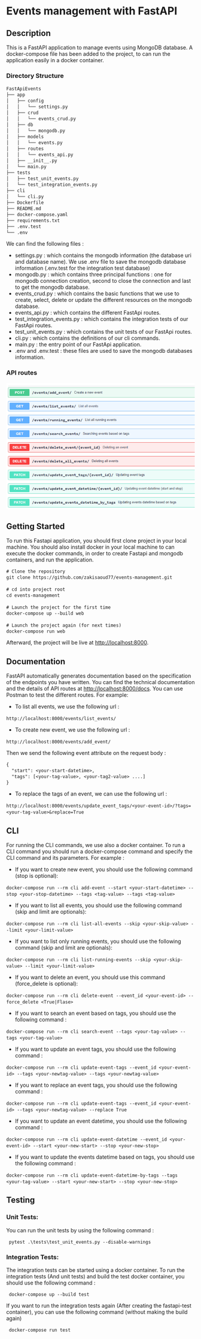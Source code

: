 # Events management with FastAPI


##  Description

This is a FastAPI application to manage events using MongoDB database.
A docker-compose file has been added to the project, to can run the application easily in a docker container.
###  Directory Structure
```
FastApiEvents
├── app
│   ├── config
│   │   └── settings.py
│   ├── crud
│   │   └── events_crud.py
│   ├── db
│   │   └── mongodb.py
│   ├── models
│   │   └── events.py
│   ├── routes
│   │   └── events_api.py
│   ├── __init__.py
│   └── main.py
├── tests
│   ├── test_unit_events.py
│   └── test_integration_events.py
├── cli
│   └── cli.py
├── Dockerfile
├── README.md
├── docker-compose.yaml
├── requirements.txt
├── .env.test
└── .env
```
We can find the following files :
- settings.py : which contains the mongodb information (the database uri and database name). We use .env file to save the mongodb database information (.env.test for the integration test database)
- mongodb.py : which contains three principal functions : one for mongodb connection creation, second to close the connection and last to get the mongodb database.
- events_crud.py : which contains the basic functions that we use to create, select, delete or update the different resources on the mongodb database.
- events_api.py : which contains the different FastApi routes.
- test_integration_events.py : which contains the integration tests of our FastApi routes.
- test_unit_events.py : which contains the unit tests of our FastApi routes.
- cli.py : which contains the definitions of our cli commands.
- main.py : the entry point of our FastApi application.
- .env and .env.test : these files are used to save the mongodb databases information.

###  API routes

![img.png](img.png)

##  Getting Started

To run this Fastapi application, you should first clone project in your local machine. You should also install docker in your local machine to can execute the docker commands, in order to create Fastapi and mongodb containers, and run the application. 

```shell script
# Clone the repository
git clone https://github.com/zakisaoud77/events-management.git

# cd into project root
cd events-management

# Launch the project for the first time
docker-compose up --build web

# Launch the project again (for next times)
docker-compose run web
```

Afterward, the project will be live at [http://localhost:8000](http://localhost:8000).

## Documentation

FastAPI automatically generates documentation based on the specification of the endpoints you have written. You can find the technical documentation and the details of API routes at [http://localhost:8000/docs](http://localhost:5000/docs).
You can use Postman to test the different routes.
For example:

- To list all events, we use the following url :

```http://localhost:8000/events/list_events/  ```

- To create new event, we use the following url :

```http://localhost:8000/events/add_event/```

Then we send the following event attribute on the request body :
```
{
  "start": <your-start-datetime>,
  "tags": [<your-tag-value>, <your-tag2-value> ....]
}
```
- To replace the tags of an event, we can use the following url :

```http://localhost:8000/events/update_event_tags/<your-event-id>/?tags=<your-tag-value>&replace=True```

## CLI
For running the CLI commands, we use also a docker container. To run a CLI command you should run a docker-compose command and specify the CLI command and its parameters.
For example :

- If you want to create new event, you should use the following command (stop is optional):

```docker-compose run --rm cli add-event --start <your-start-datetime> --stop <your-stop-datetime> --tags <tag-value> --tags <tag-value>```

- If you want to list all events, you should use the following command (skip and limit are optionals):

```docker-compose run --rm cli list-all-events --skip <your-skip-value> --limit <your-limit-value>```

- If you want to list only running events, you should use the following command (skip and limit are optionals):

```docker-compose run --rm cli list-running-events --skip <your-skip-value> --limit <your-limit-value>```

- If you want to delete an event, you should use this command (force_delete is optional):

```docker-compose run --rm cli delete-event --event_id <your-event-id> --force_delete <True|Flase>```

- If you want to search an event based on tags, you should use the following command :

```docker-compose run --rm cli search-event --tags <your-tag-value> --tags <your-tag-value>```

- If you want to update an event tags, you should use the following command :

```docker-compose run --rm cli update-event-tags --event_id <your-event-id> --tags <your-newtag-value> --tags <your-newtag-value>```

- If you want to replace an event tags, you should use the following command :

```docker-compose run --rm cli update-event-tags --event_id <your-event-id> --tags <your-newtag-value> --replace True```

- If you want to update an event datetime, you should use the following command :

```docker-compose run --rm cli update-event-datetime --event_id <your-event-id> --start <your-new-start> --stop <your-new-stop>```

- If you want to update the events datetime based on tags, you should use the following command :

```docker-compose run --rm cli update-event-datetime-by-tags --tags <your-tag-value> --start <your-new-start> --stop <your-new-stop>```

## Testing
### Unit Tests:
You can run the unit tests by using the following command :

<pre><code> pytest .\tests\test_unit_events.py --disable-warnings</code></pre>

### Integration Tests:
The integration tests can be started using a docker container. To run the integration tests (And unit tests) and build the test docker container, you should use the following command :
<pre><code> docker-compose up --build test  </code></pre>
If you want to run the integration tests again (After creating the fastapi-test container), you can use the following command (without making the build again)
<pre><code> docker-compose run test </code></pre>


